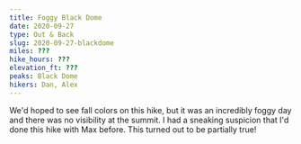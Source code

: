 ```yaml
---
title: Foggy Black Dome
date: 2020-09-27
type: Out & Back
slug: 2020-09-27-blackdome
miles: ???
hike_hours: ???
elevation_ft: ???
peaks: Black Dome
hikers: Dan, Alex
---
```


We'd hoped to see fall colors on this hike, but it was an incredibly foggy day and there was no visibility at the summit. I had a sneaking suspicion that I'd done this hike with Max before. This turned out to be partially true!
